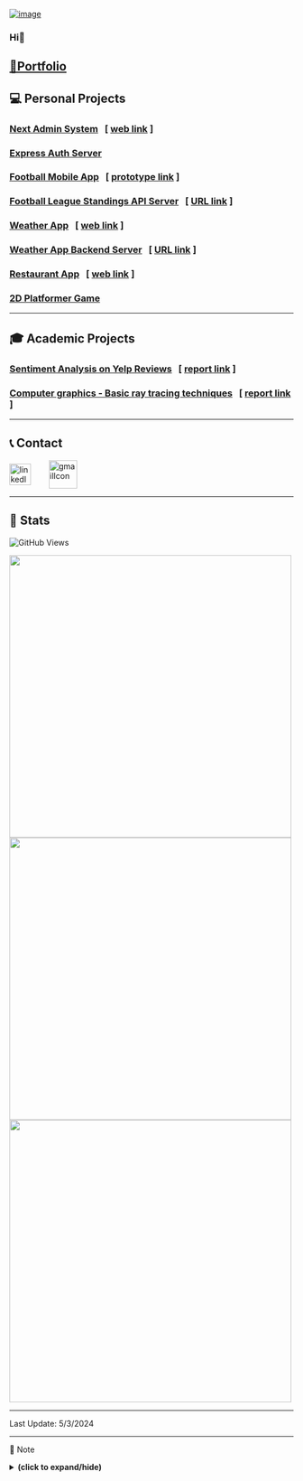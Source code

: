 [![image](https://github.com/yunji0387/yunji0387/assets/59977078/6e86e70c-dc37-4a76-87fc-bc29b8c1fd53)][1]

### Hi👋

## [🔗Portfolio](https://next-portfolio-zeta-hazel.vercel.app/)

## 💻 Personal Projects

### [**Next Admin System**](https://github.com/yunji0387/next-form-app) &nbsp; [ [web link](https://next-form-app-pi.vercel.app/) ]

### [**Express Auth Server**](https://github.com/yunji0387/next-form-app-auth-backend) 

### [**Football Mobile App**](https://github.com/yunji0387/football-app) &nbsp; [ [prototype link](https://www.figma.com/proto/DQjKrrghk5lFthOAxRRKjQ/football-app?node-id=1-2&starting-point-node-id=1%3A2&mode=design&t=wwDYsnl1DdWEedYQ-1) ]

### [**Football League Standings API Server**](https://github.com/yunji0387/football-standings-backend) &nbsp; [ [URL link](https://football-standings-backend-9c023af5d229.herokuapp.com/) ]

### [**Weather App**](https://github.com/yunji0387/weather-app) &nbsp; [ [web link](https://sky-cast-854836ef4892.herokuapp.com/) ]

### [**Weather App Backend Server**](https://github.com/yunji0387/weather-app-backend) &nbsp; [ [URL link](https://sky-cast-backend-b4e180440fb6.herokuapp.com/) ]

### [**Restaurant App**](https://github.com/yunji0387/meta-fe-capstone) &nbsp; [ [web link](https://meta-fe-capstone.vercel.app/) ]

### [**2D Platformer Game**](https://github.com/yunji0387/my-first-godot-game)

---

## 🎓 Academic Projects
### [Sentiment Analysis on Yelp Reviews](https://github.com/Makiato1999/COMP4710_Yelp) &nbsp; [ [report link](https://github.com/Makiato1999/COMP4710_Yelp/blob/main/ProjectReport.pdf) ]

### [Computer graphics - Basic ray tracing techniques](https://github.com/yunji0387/Ray_Tracing_Project) &nbsp; [ [report link](https://github.com/yunji0387/Ray_Tracing_Project/blob/main/COMP4490_Project_Report.pdf) ]

---

## 📞 Contact
<a href="https://www.linkedin.com/in/yun-ji-how-64025220a/" target="blank"><img align="center" src="https://raw.githubusercontent.com/rahuldkjain/github-profile-readme-generator/master/src/images/icons/Social/linked-in-alt.svg" alt="linkedIn" height="38" width="38" /></a>
&nbsp;&nbsp;&nbsp;&nbsp;&nbsp;&nbsp;
<a href="mailto:yunji0387@gmail.com" target="blank"><img align="center" src="https://upload.wikimedia.org/wikipedia/commons/4/4e/Gmail_Icon.png" alt="gmailIcon" height="50" width="50" /></a>

---

## 🔰 Stats 
![GitHub Views](https://komarev.com/ghpvc/?username=yunji0387&color=1AB385)

<img width=500 src='https://github-readme-stats.vercel.app/api?username=yunji0387&theme=vue-dark&show_icons=true&hide_border=true&count_private=true' />
<img width=500 src='https://github-readme-streak-stats.herokuapp.com?user=yunji0387&theme=vue-dark&hide_border=true' />
<img width=500 src='https://github-readme-stats.vercel.app/api/top-langs/?username=yunji0387&theme=vue-dark&show_icons=true&hide_border=true&layout=compact' />

---

Last Update: 5/3/2024

---

📄 Note
<details close>
<summary><b>(click to expand/hide)</b></summary>
<!-- MarkdownTOC -->

- [DevOps notes](https://github.com/yunji0387/devops-note)
- [Computer Science notes](https://github.com/yunji0387/cs-note)
- [Microsoft Azure notes](https://github.com/yunji0387/microsoft-azure-notes)
- [UX/UI Design Principles](https://github.com/yunji0387/ux-ui-note)
- [.NET commands](https://github.com/yunji0387/dotnet_commands)
- [Git commands](https://github.com/yunji0387/GitCommands)
- [React commands](https://github.com/yunji0387/react-commands)
- [JavaScript commands](https://github.com/yunji0387/JS-Template) (Node.js, jQuery included)
- [HTML metadata commands](https://github.com/yunji0387/html_notes)
- [Mongo/Mongoose commands](https://github.com/yunji0387/Mongo-Mongoose-Commands)
- [Django commands](https://github.com/yunji0387/django-commands)
- [C# commands](https://github.com/yunji0387/CSharp_commands)
- [AVR Microcontroller commands](https://github.com/yunji0387/AVR-Microcontroller-commands/tree/main)

<!-- /MarkdownTOC -->
</details>

[1]: https://next-portfolio-zeta-hazel.vercel.app/
